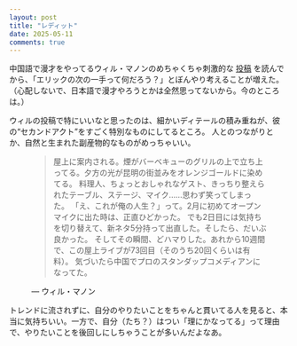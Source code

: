 ```yaml
---
layout: post
title: "レディット"
date: 2025-05-11
comments: true
---
```

<p>
  中国語で漫才をやってるウィル・マノンのめちゃくちゃ刺激的な
  <a href="https://www.linkedin.com/pulse/how-my-life-week-comedian-china-will-mannon-flksc" target="_blank" rel="noopener noreferrer">投稿</a>
  を読んでから、「エリックの次の一手って何だろう？」とぼんやり考えることが増えた。
  （心配しないで、日本語で漫才やろうとかは全然思ってないから。今のところは。）
</p>

<p>
  ウィルの投稿で特にいいなと思ったのは、細かいディテールの積み重ねが、彼の“セカンドアクト”をすごく特別なものにしてるところ。
  人とのつながりとか、自然と生まれた副産物的なものがめっちゃいい。
</p>

<figure>
  <blockquote>
    <p>
      屋上に案内される。煙がバーベキューのグリルの上で立ち上ってる。夕方の光が昆明の街並みをオレンジゴールドに染めてる。
      料理人、ちょっとおしゃれなゲスト、きっちり整えられたテーブル、ステージ、マイク……思わず笑ってしまった。
      「え、これが俺の人生？」って。2月に初めてオープンマイクに出た時は、正直ひどかった。
      でも2日目には気持ちを切り替えて、新ネタ5分持って出直した。そしたら、だいぶ良かった。
      そしてその瞬間、どハマりした。あれから10週間で、この屋上ライブが73回目（そのうち20回くらいは有料）。
      気づいたら中国でプロのスタンダップコメディアンになってた。
    </p>
  </blockquote>
  <figcaption>— ウィル・マノン</figcaption>
</figure>

<p>
  トレンドに流されずに、自分のやりたいことをちゃんと貫いてる人を見ると、本当に気持ちいい。一方で、自分（たち？）はつい「理にかなってる」って理由で、やりたいことを後回しにしちゃうことが多いんだよなあ。
</p>
